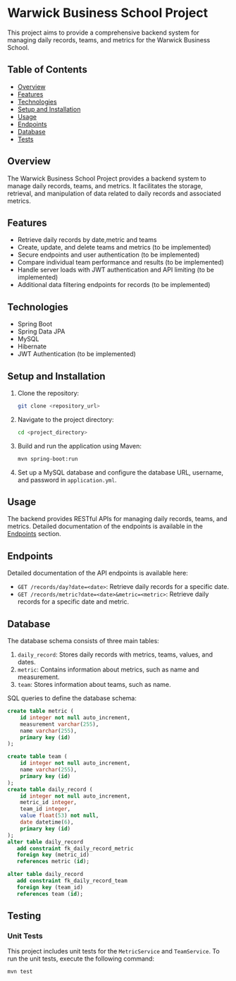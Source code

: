 # Warwick Business School Project

This project aims to provide a comprehensive backend system for managing daily records, teams, and metrics for the Warwick Business School.

## Table of Contents

- [Overview](#overview)
- [Features](#features)
- [Technologies](#technologies)
- [Setup and Installation](#setup-and-installation)
- [Usage](#usage)
- [Endpoints](#endpoints)
- [Database](#database)
- [Tests](#tests)



## Overview

The Warwick Business School Project provides a backend system to manage daily records, teams, and metrics. It facilitates the storage, retrieval, and manipulation of data related to daily records and associated metrics.

## Features

- Retrieve daily records by date,metric and teams
- Create, update, and delete teams and metrics (to be implemented)
- Secure endpoints and user authentication (to be implemented)
- Compare individual team performance and results (to be implemented)
- Handle server loads with JWT authentication and API limiting (to be implemented)
- Additional data filtering endpoints for records (to be implemented)

## Technologies

- Spring Boot
- Spring Data JPA
- MySQL
- Hibernate
- JWT Authentication (to be implemented)

## Setup and Installation

1. Clone the repository:
    ```bash
    git clone <repository_url>
    ```

2. Navigate to the project directory:
    ```bash
    cd <project_directory>
    ```

3. Build and run the application using Maven:
    ```bash
    mvn spring-boot:run
    ```

4. Set up a MySQL database and configure the database URL, username, and password in `application.yml`.

## Usage

The backend provides RESTful APIs for managing daily records, teams, and metrics. Detailed documentation of the endpoints is available in the [Endpoints](#endpoints) section.

## Endpoints

Detailed documentation of the API endpoints is available here:

- `GET /records/day?date=<date>`: Retrieve daily records for a specific date.
- `GET /records/metric?date=<date>&metric=<metric>`: Retrieve daily records for a specific date and metric.

## Database

The database schema consists of three main tables:
1. `daily_record`: Stores daily records with metrics, teams, values, and dates.
2. `metric`: Contains information about metrics, such as name and measurement.
3. `team`: Stores information about teams, such as name.

SQL queries to define the database schema:
```sql
create table metric (
    id integer not null auto_increment,
    measurement varchar(255),
    name varchar(255),
    primary key (id)
);

create table team (
    id integer not null auto_increment,
    name varchar(255),
    primary key (id)
);
create table daily_record (
    id integer not null auto_increment,
    metric_id integer,
    team_id integer,
    value float(53) not null,
    date datetime(6),
    primary key (id)
);
alter table daily_record 
   add constraint fk_daily_record_metric 
   foreign key (metric_id) 
   references metric (id);

alter table daily_record 
   add constraint fk_daily_record_team 
   foreign key (team_id) 
   references team (id);

```
## Testing

### Unit Tests

This project includes unit tests for the `MetricService` and `TeamService`. To run the unit tests, execute the following command:

```bash
mvn test